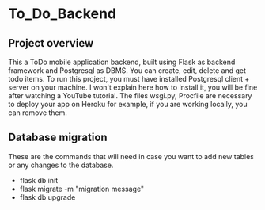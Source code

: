 # To_Do_Backend

## Project overview

This a ToDo mobile application backend, built using Flask as backend framework and Postgresql as DBMS. You can create,
edit, delete and get todo items. To run this project, you must have installed Postgresql client + server on your
machine. I won't explain here how to install it, you will be fine after watching a YouTube tutorial. The files wsgi.py,
Procfile are necessary to deploy your app on Heroku for example, if you are working locally, you can remove them.
 
## Database migration

These are the commands that will need in case you want to add new tables or any changes to the database.

- flask db init
- flask migrate -m "migration message"
- flask db upgrade
